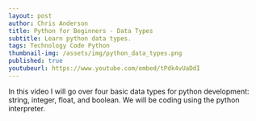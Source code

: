 ```yaml
---
layout: post
author: Chris Anderson
title: Python for Beginners - Data Types
subtitle: Learn python data types.
tags: Technology Code Python
thumbnail-img: /assets/img/python_data_types.png
published: true
youtubeurl: https://www.youtube.com/embed/tPdk4vUaDdI
---
```


In this video I will go over four basic data types for python development: string, integer, float, and boolean. We will be coding using the python interpreter.
